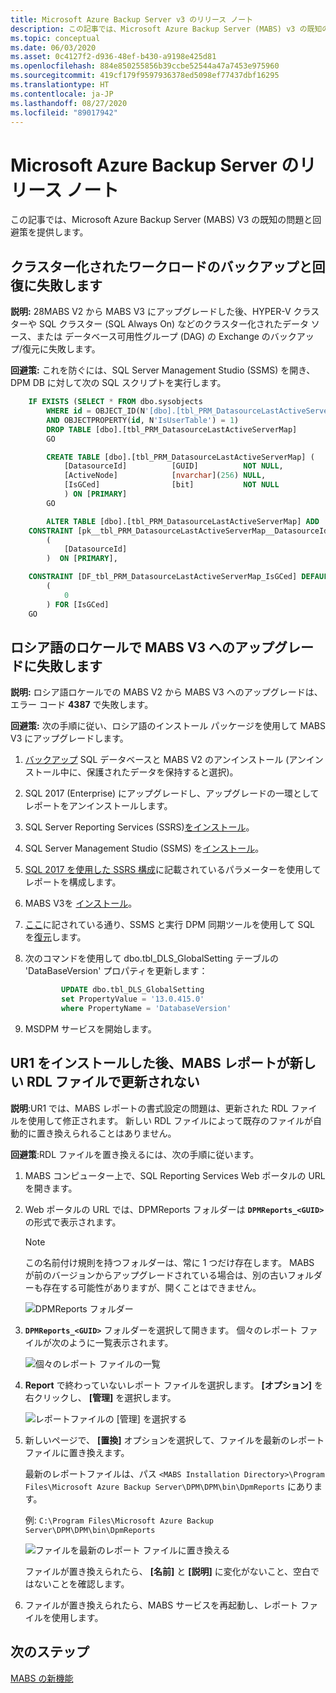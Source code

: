 ```yaml
---
title: Microsoft Azure Backup Server v3 のリリース ノート
description: この記事では、Microsoft Azure Backup Server (MABS) v3 の既知の問題と回避策に関する情報を提供します。
ms.topic: conceptual
ms.date: 06/03/2020
ms.asset: 0c4127f2-d936-48ef-b430-a9198e425d81
ms.openlocfilehash: 884e850255856b39ccbe52544a47a7453e975960
ms.sourcegitcommit: 419cf179f9597936378ed5098ef77437dbf16295
ms.translationtype: HT
ms.contentlocale: ja-JP
ms.lasthandoff: 08/27/2020
ms.locfileid: "89017942"
---
```

# <a name="release-notes-for-microsoft-azure-backup-server"></a>Microsoft Azure Backup Server のリリース ノート

この記事では、Microsoft Azure Backup Server (MABS) V3 の既知の問題と回避策を提供します。

## <a name="backup-and-recovery-fails-for-clustered-workloads"></a>クラスター化されたワークロードのバックアップと回復に失敗します

**説明:** 28MABS V2 から MABS V3 にアップグレードした後、HYPER-V クラスターや SQL クラスター (SQL Always On) などのクラスター化されたデータ ソース、または データベース可用性グループ (DAG) の Exchange のバックアップ/復元に失敗します。

**回避策:** これを防ぐには、SQL Server Management Studio (SSMS) を開き、DPM DB に対して次の SQL スクリプトを実行します。

```sql
    IF EXISTS (SELECT * FROM dbo.sysobjects
        WHERE id = OBJECT_ID(N'[dbo].[tbl_PRM_DatasourceLastActiveServerMap]')
        AND OBJECTPROPERTY(id, N'IsUserTable') = 1)
        DROP TABLE [dbo].[tbl_PRM_DatasourceLastActiveServerMap]
        GO

        CREATE TABLE [dbo].[tbl_PRM_DatasourceLastActiveServerMap] (
            [DatasourceId]          [GUID]          NOT NULL,
            [ActiveNode]            [nvarchar](256) NULL,
            [IsGCed]                [bit]           NOT NULL
            ) ON [PRIMARY]
        GO

        ALTER TABLE [dbo].[tbl_PRM_DatasourceLastActiveServerMap] ADD
    CONSTRAINT [pk__tbl_PRM_DatasourceLastActiveServerMap__DatasourceId] PRIMARY KEY NONCLUSTERED
        (
            [DatasourceId]
        )  ON [PRIMARY],

    CONSTRAINT [DF_tbl_PRM_DatasourceLastActiveServerMap_IsGCed] DEFAULT
        (
            0
        ) FOR [IsGCed]
    GO
```

## <a name="upgrade-to-mabs-v3-fails-in-russian-locale"></a>ロシア語のロケールで MABS V3 へのアップグレードに失敗します

**説明:** ロシア語ロケールでの MABS V2 から MABS V3 へのアップグレードは、エラー コード **4387** で失敗します。

**回避策:** 次の手順に従い、ロシア語のインストール パッケージを使用して MABS V3 にアップグレードします。

1. [バックアップ](/sql/relational-databases/backup-restore/create-a-full-database-backup-sql-server#SSMSProcedure) SQL データベースと MABS V2 のアンインストール (アンインストール中に、保護されたデータを保持すると選択)。
2. SQL 2017 (Enterprise) にアップグレードし、アップグレードの一環としてレポートをアンインストールします。
3. SQL Server Reporting Services (SSRS)[をインストール](/sql/reporting-services/install-windows/install-reporting-services#install-your-report-server)。
4. SQL Server Management Studio (SSMS) を[インストール](/sql/ssms/download-sql-server-management-studio-ssms)。
5. [SQL 2017 を使用した SSRS 構成](./backup-azure-microsoft-azure-backup.md#upgrade-mabs)に記載されているパラメーターを使用してレポートを構成します。
6. MABS V3を [インストール](backup-azure-microsoft-azure-backup.md)。
7. [ここ](/system-center/dpm/back-up-the-dpm-server?view=sc-dpm-2019#using-dpmsync)に記されている通り、SSMS と実行 DPM 同期ツールを使用して SQL を[復元](/sql/relational-databases/backup-restore/restore-a-database-backup-using-ssms)します。
8. 次のコマンドを使用して dbo.tbl_DLS_GlobalSetting テーブルの 'DataBaseVersion' プロパティを更新します：

    ```sql
            UPDATE dbo.tbl_DLS_GlobalSetting
            set PropertyValue = '13.0.415.0'
            where PropertyName = 'DatabaseVersion'
    ```

9. MSDPM サービスを開始します。

## <a name="after-installing-ur1-the-mabs-reports-arent-updated-with-new-rdl-files"></a>UR1 をインストールした後、MABS レポートが新しい RDL ファイルで更新されない

**説明**:UR1 では、MABS レポートの書式設定の問題は、更新された RDL ファイルを使用して修正されます。 新しい RDL ファイルによって既存のファイルが自動的に置き換えられることはありません。

**回避策**:RDL ファイルを置き換えるには、次の手順に従います。

1. MABS コンピューター上で、SQL Reporting Services Web ポータルの URL を開きます。
1. Web ポータルの URL では、DPMReports フォルダーは **`DPMReports_<GUID>`** の形式で表示されます。

    >[!NOTE]
    >この名前付け規則を持つフォルダーは、常に 1 つだけ存在します。 MABS が前のバージョンからアップグレードされている場合は、別の古いフォルダーも存在する可能性がありますが、開くことはできません。

    ![DPMReports フォルダー](./media/backup-mabs-release-notes-v3/dpm-reports-folder.png)

1. **`DPMReports_<GUID>`** フォルダーを選択して開きます。 個々のレポート ファイルが次のように一覧表示されます。

    ![個々のレポート ファイルの一覧](./media/backup-mabs-release-notes-v3/individual-report-files.png)

1. **Report** で終わっていないレポート ファイルを選択します。 **[オプション]** を右クリックし、 **[管理]** を選択します。

    ![レポートファイルの [管理] を選択する](./media/backup-mabs-release-notes-v3/manage-files.png)

1. 新しいページで、 **[置換]** オプションを選択して、ファイルを最新のレポート ファイルに置き換えます。

    最新のレポートファイルは、パス `<MABS Installation Directory>\Program Files\Microsoft Azure Backup Server\DPM\DPM\bin\DpmReports` にあります。

    例: `C:\Program Files\Microsoft Azure Backup Server\DPM\DPM\bin\DpmReports`

    ![ファイルを最新のレポート ファイルに置き換える](./media/backup-mabs-release-notes-v3/replace-files.png)

    ファイルが置き換えられたら、 **[名前]** と **[説明]** に変化がないこと、空白ではないことを確認します。

1. ファイルが置き換えられたら、MABS サービスを再起動し、レポート ファイルを使用します。

## <a name="next-steps"></a>次のステップ

[MABS の新機能](backup-mabs-whats-new-mabs.md)
